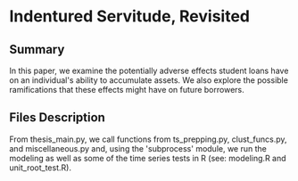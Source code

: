 # Indentured Servitude, Revisited

## Summary
In this paper, we examine the potentially adverse effects student loans have on an individual's ability to accumulate assets. We also explore the possible ramifications that these effects might have on future borrowers.

## Files Description
From thesis_main.py, we call functions from ts_prepping.py, clust_funcs.py, and miscellaneous.py and, using the 'subprocess' module, we run the modeling as well as some of the time series tests in R (see: modeling.R and unit_root_test.R).
